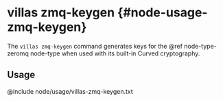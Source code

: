 # villas zmq-keygen {#node-usage-zmq-keygen}

The `villas zmq-keygen` command generates keys for the @ref node-type-zeromq node-type when used with its built-in Curved cryptography.

## Usage

@include node/usage/villas-zmq-keygen.txt
